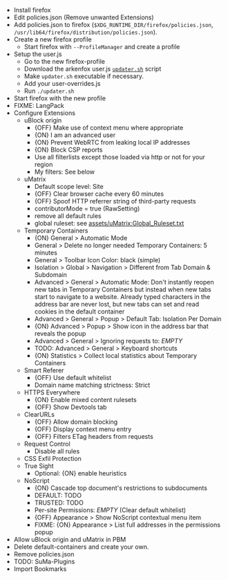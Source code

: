 
 - Install firefox
 - Edit policies.json (Remove unwanted Extensions)
 - Add policies.json to firefox (`$XDG_RUNTIME_DIR/firefox/policies.json`, `/usr/lib64/firefox/distribution/policies.json`).
 - Create a new firefox profile
   - Start firefox with `--ProfileManager` and create a profile
 - Setup the user.js
   - Go to the new firefox-profile
   - Download the arkenfox user.js [`updater.sh`] script 
   - Make `updater.sh` executable if necessary.
   - Add your user-overrides.js
   - Run `./updater.sh`
 - Start firefox with the new profile
 - FIXME: LangPack
 - Configure Extensions
   - uBlock origin
     - {OFF} Make use of context menu where appropriate
     - {ON} I am an advanced user
     - {ON} Prevent WebRTC from leaking local IP addresses
     - {ON} Block CSP reports
     - Use all filterlists except those loaded via http or not for your region
     - My filters: See below
   - uMatrix
     - Default scope level: Site
     - {OFF} Clear browser cache every 60 minutes
     - {OFF} Spoof HTTP referrer string of third-party requests
     - contributorMode = true (RawSetting)
     - remove all default rules
     - global ruleset: see [assets/uMatrix:Global_Ruleset.txt](assets/uMatrix:Global_Ruleset.txt)
   - Temporary Containers
     - {ON} General > Automatic Mode
     - General > Delete no longer needed Temporary Containers: 5 minutes
     - General > Toolbar Icon Color: black (simple)
     - Isolation > Global > Navigation > Different from Tab Domain & Subdomain
     - Advanced > General > Automatic Mode: Don't instantly reopen new tabs in Temporary Containers but instead when new tabs start to navigate to a website. Already typed characters in the address bar are never lost, but new tabs can set and read cookies in the default container
     - Advanced > General > Popup > Default Tab: Isolation Per Domain
     - {ON} Advanced > Popup > Show icon in the address bar that reveals the popup
     - Advanced > General > Ignoring requests to: _EMPTY_
     - TODO: Advanced > General > Keyboard shortcuts 
     - {ON} Statistics > Collect local statistics about Temporary Containers
   - Smart Referer
     - {OFF} Use default whitelist
     - Domain name matching strictness: Strict
   - HTTPS Everywhere
     - {ON} Enable mixed content rulesets
     - {OFF} Show Devtools tab
   - ClearURLs
     - {OFF} Allow domain blocking
     - {OFF} Display context menu entry
     - {OFF} Filters ETag headers from requests
   - Request Control
     - Disable all rules
   - CSS Exfil Protection
   - True Sight
     - Optional: {ON} enable heuristics
   - NoScript
     - {ON} Cascade top document's restrictions to subdocuments
     - DEFAULT: TODO
     - TRUSTED: TODO
     - Per-site Permissions: _EMPTY_ (Clear default whitelist)
     - {OFF} Appearance > Show NoScript contextual menu item
     - FIXME: {ON} Appearance > List full addresses in the permissions popup
 - Allow uBlock origin and uMatrix in PBM
 - Delete default-containers and create your own.
 - Remove policies.json
 - TODO: SuMa-Plugins
 - Import Bookmarks

[`updater.sh`]: https://raw.githubusercontent.com/arkenfox/user.js/master/updater.sh
